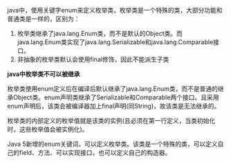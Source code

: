 java中，使用关键字enum来定义枚举类，枚举类是一个特殊的类，大部分功能和普通类是一样的，区别为：
1. 枚举类继承了java.lang.Enum类，而不是默认的Object类。而java.lang.Enum类实现了java.lang.Serializable和java.lang.Comparable接口。
2. 非抽象的枚举类默认会使用final修饰，因此不能派生子类

<b>java中枚举类不可以被继承</b>

枚举类使用enum定义后在编译后默认继承了java.lang.Enum类，而不是普通的继承Object类。enum声明类继承了Serializable和Comparable两个接口。且采用enum声明后，该类会被编译器加上final声明(同String)，故该类是无法继承的。

枚举类的内部定义的枚举值就是该类的实例(且必须在第一行定义，当类初始化时，这些枚举值会被实例化)。

Java 5新增的enum关键词，可以定义枚举类。该类是一个特殊的类，可以定义自己的field、方法、可以实现接口，也可以定义自己的构造器。
